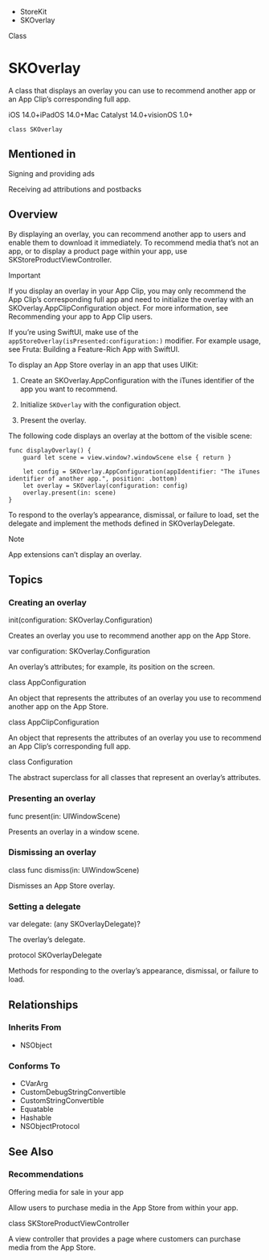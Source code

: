 

- StoreKit
-  SKOverlay 

Class

# SKOverlay

A class that displays an overlay you can use to recommend another app or an App Clip’s corresponding full app.

iOS 14.0+iPadOS 14.0+Mac Catalyst 14.0+visionOS 1.0+

``` source
class SKOverlay
```

## Mentioned in 

Signing and providing ads

Receiving ad attributions and postbacks

## Overview

By displaying an overlay, you can recommend another app to users and enable them to download it immediately. To recommend media that’s not an app, or to display a product page within your app, use SKStoreProductViewController.

Important

If you display an overlay in your App Clip, you may only recommend the App Clip’s corresponding full app and need to initialize the overlay with an SKOverlay.AppClipConfiguration object. For more information, see Recommending your app to App Clip users.

If you’re using SwiftUI, make use of the `appStoreOverlay(isPresented:configuration:)` modifier. For example usage, see Fruta: Building a Feature-Rich App with SwiftUI.

To display an App Store overlay in an app that uses UIKit:

1.  Create an SKOverlay.AppConfiguration with the iTunes identifier of the app you want to recommend.

2.  Initialize `SKOverlay` with the configuration object.

3.  Present the overlay.

The following code displays an overlay at the bottom of the visible scene:

```
func displayOverlay() {
    guard let scene = view.window?.windowScene else { return }

    let config = SKOverlay.AppConfiguration(appIdentifier: "The iTunes identifier of another app.", position: .bottom)
    let overlay = SKOverlay(configuration: config)
    overlay.present(in: scene)
}
```

To respond to the overlay’s appearance, dismissal, or failure to load, set the delegate and implement the methods defined in SKOverlayDelegate.

Note

App extensions can’t display an overlay.

## Topics

### Creating an overlay

init(configuration: SKOverlay.Configuration)

Creates an overlay you use to recommend another app on the App Store.

var configuration: SKOverlay.Configuration

An overlay’s attributes; for example, its position on the screen.

class AppConfiguration

An object that represents the attributes of an overlay you use to recommend another app on the App Store.

class AppClipConfiguration

An object that represents the attributes of an overlay you use to recommend an App Clip’s corresponding full app.

class Configuration

The abstract superclass for all classes that represent an overlay’s attributes.

### Presenting an overlay

func present(in: UIWindowScene)

Presents an overlay in a window scene.

### Dismissing an overlay

class func dismiss(in: UIWindowScene)

Dismisses an App Store overlay.

### Setting a delegate

var delegate: (any SKOverlayDelegate)?

The overlay’s delegate.

protocol SKOverlayDelegate

Methods for responding to the overlay’s appearance, dismissal, or failure to load.

## Relationships

### Inherits From

- NSObject

### Conforms To

- CVarArg
- CustomDebugStringConvertible
- CustomStringConvertible
- Equatable
- Hashable
- NSObjectProtocol

## See Also

### Recommendations

Offering media for sale in your app

Allow users to purchase media in the App Store from within your app.

class SKStoreProductViewController

A view controller that provides a page where customers can purchase media from the App Store.

